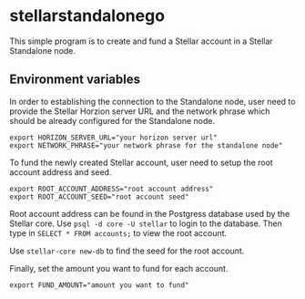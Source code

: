 # stellarstandalonego
This simple program is to create and fund a Stellar account in a Stellar Standalone node.
## Environment variables
In order to establishing the connection to the Standalone node, user need to provide the Stellar Horzion server URL and the network phrase which should be already configured for the Standalone node.
```
export HORIZON_SERVER_URL="your horizon server url"
export NETWORK_PHRASE="your network phrase for the standalone node"
```
To fund the newly created Stellar account, user need to setup the root account address and seed.
```
export ROOT_ACCOUNT_ADDRESS="root account address"
export ROOT_ACCOUNT_SEED="root account seed"
```

Root account address can be found in the Postgress database used by the Stellar core.
Use `psql -d core -U stellar` to login to the database. Then type in `SELECT * FROM accounts;` to view the root account.

Use `stellar-core new-db` to find the seed for the root account.

Finally, set the amount you want to fund for each account.
```
export FUND_AMOUNT="amount you want to fund"
```

